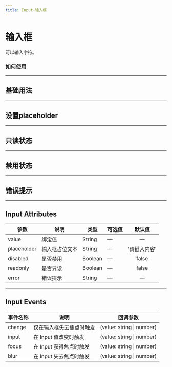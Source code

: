 ```yaml
---
title: Input-输入框
---
```


# 输入框
可以输入字符。

### 如何使用

---

## 基础用法
<input-demo1></input-demo1>

---

## 设置placeholder
<input-demo2></input-demo2>


---

## 只读状态
<input-demo3></input-demo3>

---


## 禁用状态
<input-demo4></input-demo4>

---


## 错误提示
<input-demo5></input-demo5>

---

## Input Attributes

| 参数          | 说明      | 类型      | 可选值 |   默认值   |
|-------------|---------|---------|-----|:-------:|
| value       | 绑定值     | String  | —   |    —    |
| placeholder | 输入框占位文本 | String  | —   | '请键入内容' |
| disabled    | 是否禁用    | Boolean | —   |  false  |
| readonly    | 是否只读    | Boolean | —   |  false  |
| error       | 错误提示    | String  | —   |  —  |


---

## Input Events

| 事件名称   | 说明              |             回调参数              | 
|--------|-----------------|:-----------------------------:|
| change | 仅在输入框失去焦点时触发    | (value: string &#124; number) |
| input  | 在 Input 值改变时触发  | (value: string &#124; number) | 
| focus  | 在 Input 获得焦点时触发 | (value: string &#124; number) |
| blur   | 在 Input 失去焦点时触发 | (value: string &#124; number) |

